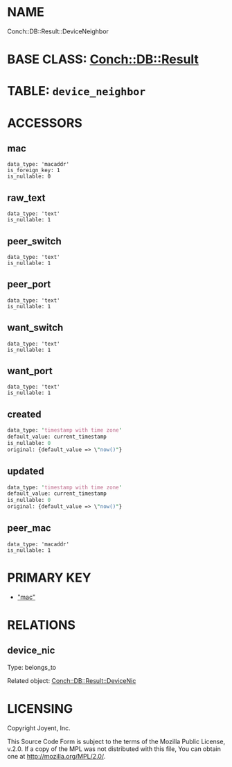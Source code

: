 # NAME

Conch::DB::Result::DeviceNeighbor

# BASE CLASS: [Conch::DB::Result](https://metacpan.org/pod/Conch::DB::Result)

# TABLE: `device_neighbor`

# ACCESSORS

## mac

```
data_type: 'macaddr'
is_foreign_key: 1
is_nullable: 0
```

## raw\_text

```
data_type: 'text'
is_nullable: 1
```

## peer\_switch

```
data_type: 'text'
is_nullable: 1
```

## peer\_port

```
data_type: 'text'
is_nullable: 1
```

## want\_switch

```
data_type: 'text'
is_nullable: 1
```

## want\_port

```
data_type: 'text'
is_nullable: 1
```

## created

```perl
data_type: 'timestamp with time zone'
default_value: current_timestamp
is_nullable: 0
original: {default_value => \"now()"}
```

## updated

```perl
data_type: 'timestamp with time zone'
default_value: current_timestamp
is_nullable: 0
original: {default_value => \"now()"}
```

## peer\_mac

```
data_type: 'macaddr'
is_nullable: 1
```

# PRIMARY KEY

- ["mac"](#mac)

# RELATIONS

## device\_nic

Type: belongs\_to

Related object: [Conch::DB::Result::DeviceNic](https://metacpan.org/pod/Conch::DB::Result::DeviceNic)

# LICENSING

Copyright Joyent, Inc.

This Source Code Form is subject to the terms of the Mozilla Public License,
v.2.0. If a copy of the MPL was not distributed with this file, You can obtain
one at http://mozilla.org/MPL/2.0/.
